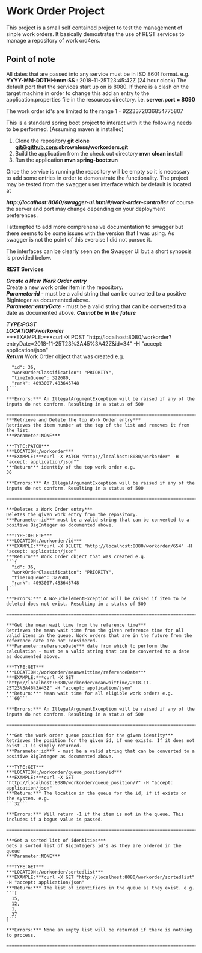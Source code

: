 # Work Order Project
This project is a small self contained project to test the management of sinple work orders. It basically demostrates the use of REST services to manage a repository of work ord4ers.

## Point of note
All dates that are passed into any service must be in ISO 8601 format. 
e.g. **YYYY-MM-DDTHH:mm:SS** : 2018-11-25T23:45:42Z (24 hour clock)
The default port that the services start up on is 8080. If there is a clash on the target machine in order to change this add an entry to the application.properties file in the resources directory.
i.e. **server.port = 8090**

The work order id's are limited to the range 1 - 9223372036854775807

This is a standard spring boot project to interact with it the following needs to be performed. (Assuming maven is installed)

1. Clone the repository **git clone git@github.com:sbrownless/workorders.git**
2. Build the application from the check out directory  **mvn clean install**
3. Run the application **mvn spring-boot:run**

Once the service is running the repository will be empty so it is necessary to add some entries in order to demonstrate the functionality. The project may be tested from the swagger user interface which by default is located at

***http://localhost:8080/swagger-ui.html#/work-order-controller***
of course the server and port may change depending on your deployment preferences.

I attempted to add more comprehensive documentation to swagger but there seems to be some issues with the version that I was using. As swagger is not the point of this exercise I did not pursue it.

The interfaces can be clearly seen on the Swagger UI but a short synopsis is provided below.

**REST Services**

***Create a New Work Order entry***  
Create a new work order item in the repository.  
***Parameter:id*** - must be a valid string that can be converted to a positive BigInteger as documented above.  
***Parameter:entryDate*** - must be a valid string that can be converted to a date as documented above. ***Cannot be in the future***  

***TYPE:POST***  
***LOCATION:/workorder***  
***EXAMPLE:***curl -X POST "http://localhost:8080/workorder?entryDate=2018-11-25T23%3A45%3A42Z&id=34" -H "accept: application/json"  
***Return*** Work Order object that was created e.g.  
```{  
  "id": 36,  
  "workOrderClassification": "PRIORITY",  
  "timeInQueue": 322680,  
  "rank": 4093007.483645748  
}```   

***Errors:*** An IllegalArgumentException will be raised if any of the inputs do not conform. Resulting in a status of 500

======================================================================================================  
***Retrieve and Delete the top Work Order entry***  
Retrieves the item number at the top of the list and removes it from the list.  
***Parameter:NONE***  

***TYPE:PATCH***  
***LOCATION:/workorder***  
***EXAMPLE:***curl -X PATCH "http://localhost:8080/workorder" -H "accept: application/json""  
***Return*** identtiy of the top work order e.g.  
36  

***Errors:*** An IllegalArgumentException will be raised if any of the inputs do not conform. Resulting in a status of 500  

====================================================================================================== 

***Deletes a Work Order entry***  
Deletes the given work entry from the repository.    
***Parameter:id*** must be a valid string that can be converted to a positive BigInteger as documented above.     

***TYPE:DELETE***  
***LOCATION:/workorder/id***  
***EXAMPLE:***curl -X DELETE "http://localhost:8080/workorder/654" -H "accept: application/json"    
***Return*** Work Order object that was created e.g.  
```{  
  "id": 36,  
  "workOrderClassification": "PRIORITY",  
  "timeInQueue": 322680,  
  "rank": 4093007.483645748  
}```   

***Errors:*** A NoSuchElementException will be raised if item to be deleted does not exist. Resulting in a status of 500

====================================================================================================== 

***Get the mean wait time from the reference time***  
Retrieves the mean wait time from the given reference time for all valid items in the queue. Work orders that are in the future from the reference date are not considered.     
***Parameter:referenceDate*** date from which to perform the calculation - must be a valid string that can be converted to a date as documented above.        

***TYPE:GET***  
***LOCATION:/workorder/meanwaittime/referenceDate***  
***EXAMPLE:***curl -X GET "http://localhost:8080/workorder/meanwaittime/2018-11-25T23%3A46%3A43Z" -H "accept: application/json"    
***Return:*** Mean wait time for all eligible work orders e.g.  
```60```   

***Errors:*** An IllegalArgumentException will be raised if any of the inputs do not conform. Resulting in a status of 500

====================================================================================================== 

***Get the work order queue position for the given identity***  
Retrieves the position for the given id, if one exists. If it does not exist -1 is simply returned.     
***Parameter:id*** - must be a valid string that can be converted to a positive BigInteger as documented above.    

***TYPE:GET***  
***LOCATION:/workorder/queue_position/id***  
***EXAMPLE:***curl -X GET "http://localhost:8080/workorder/queue_position/7" -H "accept: application/json"      
***Return:*** The location in the queue for the id, if it exists on the system. e.g.  
```32```   

***Errors:*** Will return -1 if the item is not in the queue. This includes if a bogus value is passed.  

====================================================================================================== 

***Get a sorted list of identities***  
Gets a sorted list of BigIntegers id's as they are ordered in the queue     
***Parameter:NONE***  
    
***TYPE:GET***  
***LOCATION:/workorder/sortedlist***  
***EXAMPLE:***curl -X GET "http://localhost:8080/workorder/sortedlist" -H "accept: application/json"      
***Return:*** The list of identifiers in the queue as they exist. e.g.  
```[
  15,
  12,
  1,
  37
]```   

***Errors:*** None an empty list will be returned if there is nothing to process.  

======================================================================================================   


